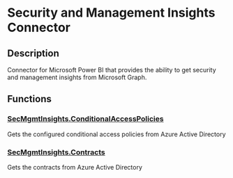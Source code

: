 # Security and Management Insights Connector

## Description

Connector for Microsoft Power BI that provides the ability to get security and management insights from Microsoft Graph.

## Functions

### [SecMgmtInsights.ConditionalAccessPolicies](SecMgmtInsights.ConditionalAccessPolicies.md)

Gets the configured conditional access policies from Azure Active Directory

### [SecMgmtInsights.Contracts](SecMgmtInsights.Contracts.md)

Gets the contracts from Azure Active Directory